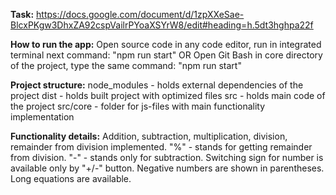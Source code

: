 **Task:**
https://docs.google.com/document/d/1zpXXeSae-BlcxPKgw3DhxZA92cspVailrPYoaXSYrW8/edit#heading=h.5dt3hghpa22f

**How to run the app:** 
Open source code in any code editor, run in integrated terminal next command: "npm run start"
OR
Open Git Bash in core directory of the project, type the same command: "npm run start"

**Project structure:**
node_modules - holds external dependencies of the project
dist - holds built project with optimized files
src - holds main code of the project
src/core - folder for js-files with main functionality implementation

**Functionality details:**
Addition, subtraction, multiplication, division, remainder from division implemented.
"%" - stands for getting remainder from division.
"-" - stands only for subtraction. Switching sign for number is available only by "+/-" button.
Negative numbers are shown in parentheses.
Long equations are available.